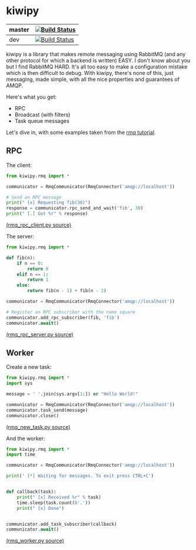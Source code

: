 

# kiwipy

| master | [![Build Status](https://travis-ci.org/muhrin/kiwipy.svg?branch=master)](https://travis-ci.org/muhrin/kiwipy)|
|--|--|
| dev |[![Build Status](https://travis-ci.org/muhrin/kiwipy.svg?branch=develop)](https://travis-ci.org/muhrin/kiwipy)|

kiwipy is a library that makes remote messaging using RabbitMQ (and any other protocol for which a backend is written) EASY.  I don't know about you but I find RabbitMQ HARD.  It's all too easy to make a configuration mistake which is then difficult to debug.  With kiwipy, there's none of this, just messaging, made simple, with all the nice properties and guarantees of AMQP.

Here's what you get:
* RPC
* Broadcast (with filters)
* Task queue messages

Let's dive in, with some examples taken from the [rmq tutorial](https://www.rabbitmq.com/getstarted.html).

## RPC

The client:
```python
from kiwipy.rmq import *

communicator = RmqCommunicator(RmqConnector('amqp://localhost'))

# Send an RPC message
print(" [x] Requesting fib(30)")
response = communicator.rpc_send_and_wait('fib', 30)
print(" [.] Got %r" % response)
```
[(rmq_rpc_client.py source)](https://raw.githubusercontent.com/muhrin/kiwipy/develop/examples/rmq_rpc_client.py)


The server:
```python
from kiwipy.rmq import *

def fib(n):
    if n == 0:
        return 0
    elif n == 1:
        return 1
    else:
        return fib(n - 1) + fib(n - 2)

communicator = RmqCommunicator(RmqConnector('amqp://localhost'))

# Register an RPC subscriber with the name square
communicator.add_rpc_subscriber(fib, 'fib')
communicator.await()
```
[(rmq_rpc_server.py source)](https://raw.githubusercontent.com/muhrin/kiwipy/develop/examples/rmq_rpc_server.py)


## Worker

Create a new task:
```python
from kiwipy.rmq import *
import sys

message = ' '.join(sys.argv[1:]) or "Hello World!"

communicator = RmqCommunicator(RmqConnector('amqp://localhost'))
communicator.task_send(message)
communicator.close()
```
[(rmq_new_task.py source)](https://raw.githubusercontent.com/muhrin/kiwipy/develop/examples/rmq_new_task.py)


And the worker:
```python
from kiwipy.rmq import *
import time

communicator = RmqCommunicator(RmqConnector('amqp://localhost'))

print(' [*] Waiting for messages. To exit press CTRL+C')


def callback(task):
    print(" [x] Received %r" % task)
    time.sleep(task.count(b'.'))
    print(" [x] Done")


communicator.add_task_subscriber(callback)
communicator.await()
```
[(rmq_worker.py source)](https://raw.githubusercontent.com/muhrin/kiwipy/develop/examples/rmq_worker.py)
